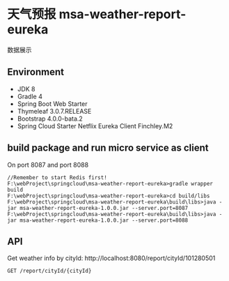 # 天气预报 msa-weather-report-eureka
数据展示
## Environment
+ JDK 8
+ Gradle 4
+ Spring Boot Web Starter
+ Thymeleaf 3.0.7.RELEASE
+ Bootstrap 4.0.0-bata.2
+ Spring Cloud Starter Netflix Eureka Client Finchley.M2
## build package and run micro service as client
On port 8087 and port 8088
```
//Remember to start Redis first!
F:\webProject\springcloud\msa-weather-report-eureka>gradle wrapper build
F:\webProject\springcloud\msa-weather-report-eureka>cd build/libs
F:\webProject\springcloud\msa-weather-report-eureka\build\libs>java -jar msa-weather-report-eureka-1.0.0.jar --server.port=8087
F:\webProject\springcloud\msa-weather-report-eureka\build\libs>java -jar msa-weather-report-eureka-1.0.0.jar --server.port=8088
```
## API
Get weather info by cityId: http://localhost:8080/report/cityId/101280501
```
GET /report/cityId/{cityId}
```